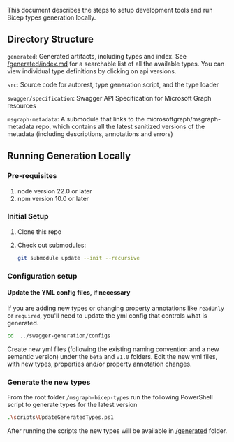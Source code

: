 This document describes the steps to setup development tools and run Bicep types generation locally.

## Directory Structure

`generated`: Generated artifacts, including types and index. See [/generated/index.md](../generated/index.md) for a searchable list of all the available types. You can view individual type definitions by clicking on api versions.

`src`: Source code for autorest, type generation script, and the type loader

`swagger/specification`: Swagger API Specification for Microsoft Graph resources

`msgraph-metadata`: A submodule that links to the microsoftgraph/msgraph-metadata repo, which contains all the latest sanitized versions of the metadata (including descriptions, annotations and errors)


## Running Generation Locally

### Pre-requisites

1. node version 22.0 or later
1. npm version 10.0 or later

### Initial Setup

1. Clone this repo
1. Check out submodules:

    ```sh
    git submodule update --init --recursive
    ```

### Configuration setup

#### Update the YML config files, if necessary

If you are adding new types or changing property annotations like `readOnly` or `required`, you'll need to update the yml config that controls what is generated.

```sh
cd  ../swagger-generation/configs
```

Create new yml files (following the existing naming convention and a new semantic version) under the `beta` and `v1.0` folders.
Edit the new yml files, with new types, properties and/or property annotation changes.


### Generate the new types

From the root folder `/msgraph-bicep-types` run the following PowerShell script to generate types for the latest version

```sh
.\scripts\UpdateGeneratedTypes.ps1
```

After running the scripts the new types will be available in [/generated](./generated) folder.
